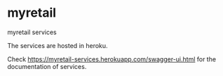 # myretail
myretail services

The services are hosted in heroku.

Check https://myretail-services.herokuapp.com/swagger-ui.html for the documentation of services.


